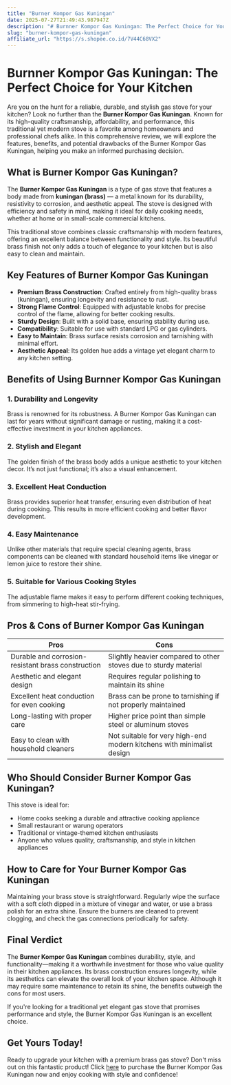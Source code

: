 ```yaml
---
title: "Burner Kompor Gas Kuningan"
date: 2025-07-27T21:49:43.987947Z
description: "# Burnner Kompor Gas Kuningan: The Perfect Choice for Your Kitchen..."
slug: "burner-kompor-gas-kuningan"
affiliate_url: "https://s.shopee.co.id/7V44C68VX2"
---
```

# Burnner Kompor Gas Kuningan: The Perfect Choice for Your Kitchen

Are you on the hunt for a reliable, durable, and stylish gas stove for your kitchen? Look no further than the **Burner Kompor Gas Kuningan**. Known for its high-quality craftsmanship, affordability, and performance, this traditional yet modern stove is a favorite among homeowners and professional chefs alike. In this comprehensive review, we will explore the features, benefits, and potential drawbacks of the Burner Kompor Gas Kuningan, helping you make an informed purchasing decision.

## What is Burner Kompor Gas Kuningan?

The **Burner Kompor Gas Kuningan** is a type of gas stove that features a body made from **kuningan (brass)** — a metal known for its durability, resistivity to corrosion, and aesthetic appeal. The stove is designed with efficiency and safety in mind, making it ideal for daily cooking needs, whether at home or in small-scale commercial kitchens.

This traditional stove combines classic craftsmanship with modern features, offering an excellent balance between functionality and style. Its beautiful brass finish not only adds a touch of elegance to your kitchen but is also easy to clean and maintain.

## Key Features of Burner Kompor Gas Kuningan

- **Premium Brass Construction**: Crafted entirely from high-quality brass (kuningan), ensuring longevity and resistance to rust.
- **Strong Flame Control**: Equipped with adjustable knobs for precise control of the flame, allowing for better cooking results.
- **Sturdy Design**: Built with a solid base, ensuring stability during use.
- **Compatibility**: Suitable for use with standard LPG or gas cylinders.
- **Easy to Maintain**: Brass surface resists corrosion and tarnishing with minimal effort.
- **Aesthetic Appeal**: Its golden hue adds a vintage yet elegant charm to any kitchen setting.

## Benefits of Using Burnner Kompor Gas Kuningan

### 1. Durability and Longevity

Brass is renowned for its robustness. A Burner Kompor Gas Kuningan can last for years without significant damage or rusting, making it a cost-effective investment in your kitchen appliances.

### 2. Stylish and Elegant

The golden finish of the brass body adds a unique aesthetic to your kitchen decor. It’s not just functional; it’s also a visual enhancement.

### 3. Excellent Heat Conduction

Brass provides superior heat transfer, ensuring even distribution of heat during cooking. This results in more efficient cooking and better flavor development.

### 4. Easy Maintenance

Unlike other materials that require special cleaning agents, brass components can be cleaned with standard household items like vinegar or lemon juice to restore their shine.

### 5. Suitable for Various Cooking Styles

The adjustable flame makes it easy to perform different cooking techniques, from simmering to high-heat stir-frying.

## Pros & Cons of Burner Kompor Gas Kuningan

| **Pros** | **Cons** |
|------------|--------------|
| Durable and corrosion-resistant brass construction | Slightly heavier compared to other stoves due to sturdy material |
| Aesthetic and elegant design | Requires regular polishing to maintain its shine |
| Excellent heat conduction for even cooking | Brass can be prone to tarnishing if not properly maintained |
| Long-lasting with proper care | Higher price point than simple steel or aluminum stoves |
| Easy to clean with household cleaners | Not suitable for very high-end modern kitchens with minimalist design |

## Who Should Consider Burner Kompor Gas Kuningan?

This stove is ideal for:

- Home cooks seeking a durable and attractive cooking appliance
- Small restaurant or warung operators
- Traditional or vintage-themed kitchen enthusiasts
- Anyone who values quality, craftsmanship, and style in kitchen appliances

## How to Care for Your Burner Kompor Gas Kuningan

Maintaining your brass stove is straightforward. Regularly wipe the surface with a soft cloth dipped in a mixture of vinegar and water, or use a brass polish for an extra shine. Ensure the burners are cleaned to prevent clogging, and check the gas connections periodically for safety.

## Final Verdict

The **Burner Kompor Gas Kuningan** combines durability, style, and functionality—making it a worthwhile investment for those who value quality in their kitchen appliances. Its brass construction ensures longevity, while its aesthetics can elevate the overall look of your kitchen space. Although it may require some maintenance to retain its shine, the benefits outweigh the cons for most users.

If you're looking for a traditional yet elegant gas stove that promises performance and style, the Burner Kompor Gas Kuningan is an excellent choice.

## Get Yours Today!

Ready to upgrade your kitchen with a premium brass gas stove? Don't miss out on this fantastic product! Click [here](https://s.shopee.co.id/7V44C68VX2) to purchase the Burner Kompor Gas Kuningan now and enjoy cooking with style and confidence!